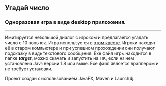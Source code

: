 ## Угадай число
### Одноразовая игра в виде desktop приложения.
***
Имитируется небольшой диалог с игроком и предлагается угадать число с 10 попыток. Игра используется в 
[этом квесте](https://questsfera.ru/kod-sozdatelya). Игроки находят её в старом компьютере и при 
успешном прохождении они получают подсказку в виде текстового сообщения. Exe файл игры находится в папке ___target___,
можно скачать и запустить на ПК, если на нём установлена Java версии 1.8 или выше. Exe файл является враппером 
и не требует установки.

Проект создан с использованием JavaFX, Maven и Launch4j.
